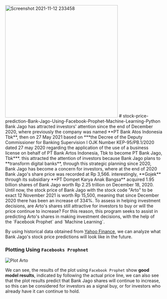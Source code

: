 <img width="361" alt="Screenshot 2021-11-12 233458" src="https://user-images.githubusercontent.com/91531966/141501724-fca81c7c-25ea-446b-b531-8483426d8502.png">
# stock-price-prediction-Bank-Jago-Using-Facebook-Prophet-Machine-Learning-Python
Bank Jago has attracted investors' attention since the end of December 2020, where previously the company was named **PT Bank Atos Indonesia Tbk**, then on 27 May 2021 based on ***the Decree of the Deputy Commissioner for Banking Supervision I OJK Number KEP-95/PB.1/2020 dated 27 may 2020 regarding the application of the use of a business license on behalf of PT Bank Artos Indonesia, Tbk to become PT Bank Jago, Tbk***.
this attracted the attention of investors because Bank Jago plans to **transform digital banks**, through this strategic planning since 2020, Bank Jago has become a concern for investors, where at the end of 2020 Bank Jago's share price was recorded at Rp 3,566. interestingly, **Gojek** through its subsidiary **PT Dompet Karya Anak Bangsa** acquired 1.95 billion shares of Bank Jago worth Rp 2.25 trillion on December 18, 2020.
Until now, the stock price of Bank Jago with the stock code "Arto" to be exact 12 November 2021 is worth Rp 15,500, meaning that since December 2020 there has been an increase of 334%.
To assess in helping investment decisions, are Arto's shares still attractive for investors to buy or will the price continue to increase?
For this reason, this program seeks to assist in predicting Arto's shares in making investment decisions, with the help of the `Facebook Prophet` and `Machine Learning`.

By using historical data obtained from [Yahoo Finance](https://finance.yahoo.com/quote/ARTO.JK/history?p=ARTO.JK), we can analyze what Bank Jago's stock price predictions will look like in the future.

### Plotting Using `Facebooks Prophnet`
![Plot Arto](https://user-images.githubusercontent.com/91531966/141498668-04ff734c-b1f3-4281-8333-2e2a7c3f0dbb.png)

We can see, the results of the plot using `Facebook Prophet` show **good model results**, indicated by following the actual price line, we can also see that the plot results predict that Bank Jago shares will continue to increase, so this can be considered for investors as a signal buy, or for investors who already have it can continue to hold.
